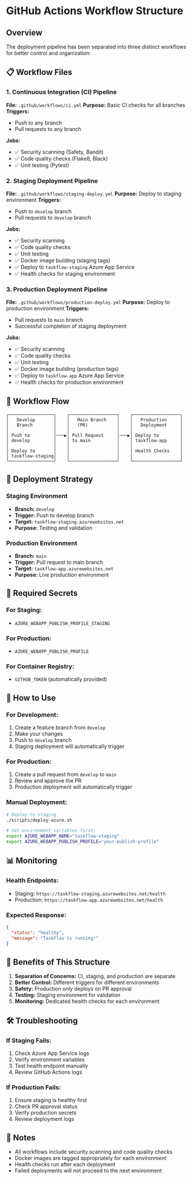 # GitHub Actions Workflow Structure

## Overview

The deployment pipeline has been separated into three distinct workflows for better control and organization:

## 📋 Workflow Files

### 1. **Continuous Integration (CI) Pipeline**
**File:** `.github/workflows/ci.yml`
**Purpose:** Basic CI checks for all branches
**Triggers:**
- Push to any branch
- Pull requests to any branch

**Jobs:**
- ✅ Security scanning (Safety, Bandit)
- ✅ Code quality checks (Flake8, Black)
- ✅ Unit testing (Pytest)

### 2. **Staging Deployment Pipeline**
**File:** `.github/workflows/staging-deploy.yml`
**Purpose:** Deploy to staging environment
**Triggers:**
- Push to `develop` branch
- Pull requests to `develop` branch

**Jobs:**
- ✅ Security scanning
- ✅ Code quality checks
- ✅ Unit testing
- ✅ Docker image building (staging tags)
- ✅ Deploy to `taskflow-staging` Azure App Service
- ✅ Health checks for staging environment

### 3. **Production Deployment Pipeline**
**File:** `.github/workflows/production-deploy.yml`
**Purpose:** Deploy to production environment
**Triggers:**
- Pull requests to `main` branch
- Successful completion of staging deployment

**Jobs:**
- ✅ Security scanning
- ✅ Code quality checks
- ✅ Unit testing
- ✅ Docker image building (production tags)
- ✅ Deploy to `taskflow-app` Azure App Service
- ✅ Health checks for production environment

## 🔄 Workflow Flow

```
┌─────────────────┐    ┌──────────────────┐    ┌──────────────────┐
│   Develop       │    │   Main Branch    │    │   Production     │
│   Branch        │    │   (PR)           │    │   Deployment     │
│                 │    │                  │    │                  │
│ Push to         │───▶│ Pull Request     │───▶│ Deploy to        │
│ develop         │    │ to main          │    │ taskflow-app     │
│                 │    │                  │    │                  │
│ Deploy to       │    │                  │    │ Health Checks    │
│ taskflow-staging│    │                  │    │                  │
└─────────────────┘    └──────────────────┘    └──────────────────┘
```

## 🎯 Deployment Strategy

### **Staging Environment**
- **Branch:** `develop`
- **Trigger:** Push to develop branch
- **Target:** `taskflow-staging.azurewebsites.net`
- **Purpose:** Testing and validation

### **Production Environment**
- **Branch:** `main`
- **Trigger:** Pull request to main branch
- **Target:** `taskflow-app.azurewebsites.net`
- **Purpose:** Live production environment

## 🔐 Required Secrets

### **For Staging:**
- `AZURE_WEBAPP_PUBLISH_PROFILE_STAGING`

### **For Production:**
- `AZURE_WEBAPP_PUBLISH_PROFILE`

### **For Container Registry:**
- `GITHUB_TOKEN` (automatically provided)

## 🚀 How to Use

### **For Development:**
1. Create a feature branch from `develop`
2. Make your changes
3. Push to `develop` branch
4. Staging deployment will automatically trigger

### **For Production:**
1. Create a pull request from `develop` to `main`
2. Review and approve the PR
3. Production deployment will automatically trigger

### **Manual Deployment:**
```bash
# Deploy to staging
./scripts/deploy-azure.sh

# Set environment variables first:
export AZURE_WEBAPP_NAME="taskflow-staging"
export AZURE_WEBAPP_PUBLISH_PROFILE="your-publish-profile"
```

## 📊 Monitoring

### **Health Endpoints:**
- Staging: `https://taskflow-staging.azurewebsites.net/health`
- Production: `https://taskflow-app.azurewebsites.net/health`

### **Expected Response:**
```json
{
  "status": "healthy",
  "message": "TaskFlow is running!"
}
```

## 🔧 Benefits of This Structure

1. **Separation of Concerns:** CI, staging, and production are separate
2. **Better Control:** Different triggers for different environments
3. **Safety:** Production only deploys on PR approval
4. **Testing:** Staging environment for validation
5. **Monitoring:** Dedicated health checks for each environment

## 🛠️ Troubleshooting

### **If Staging Fails:**
1. Check Azure App Service logs
2. Verify environment variables
3. Test health endpoint manually
4. Review GitHub Actions logs

### **If Production Fails:**
1. Ensure staging is healthy first
2. Check PR approval status
3. Verify production secrets
4. Review deployment logs

## 📝 Notes

- All workflows include security scanning and code quality checks
- Docker images are tagged appropriately for each environment
- Health checks run after each deployment
- Failed deployments will not proceed to the next environment 